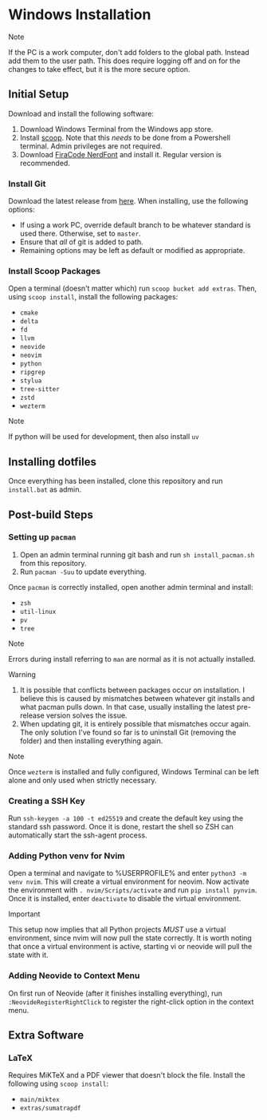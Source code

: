# Windows Installation

> [!NOTE]
> If the PC is a work computer, don't add folders to the global path. Instead add them to
> the user path. This does require logging off and on for the changes to take effect, but
> it is the more secure option.

## Initial Setup

Download and install the following software:

1. Download Windows Terminal from the Windows app store.
2. Install [scoop](https://scoop.sh). Note that this *needs* to be done from a Powershell
   terminal. Admin privileges are not required.
3. Download [FiraCode
   NerdFont](https://github.com/ryanoasis/nerd-fonts/tree/master/patched-fonts/FiraCode)
   and install it. Regular version is recommended.

### Install Git

Download the latest release from [here](https://git-scm.com/downloads). When installing,
use the following options:

* If using a work PC, override default branch to be whatever standard is used there.
  Otherwise, set to `master`.
* Ensure that *all* of git is added to path.
* Remaining options may be left as default or modified as appropriate.

### Install Scoop Packages

Open a terminal (doesn't matter which) run `scoop bucket add extras`. Then, using `scoop
install`, install the following packages:

* `cmake`
* `delta`
* `fd`
* `llvm`
* `neovide`
* `neovim`
* `python`
* `ripgrep`
* `stylua`
* `tree-sitter`
* `zstd`
* `wezterm`

> [!NOTE]
> If python will be used for development, then also install `uv`


## Installing dotfiles

Once everything has been installed, clone this repository and run `install.bat` as admin.


## Post-build Steps

### Setting up `pacman`

1. Open an admin terminal running git bash and run `sh install_pacman.sh` from this
   repository.
2. Run `pacman -Suu` to update everything.

Once `pacman` is correctly installed, open another admin terminal and install:

* `zsh`
* `util-linux`
* `pv`
* `tree`

> [!NOTE]
> Errors during install referring to `man` are normal as it is not actually installed.

> [!WARNING]
> 1. It is possible that conflicts between packages occur on installation. I believe this
>    is caused by mismatches between whatever git installs and what pacman pulls down. In
>    that case, usually installing the latest pre-release version solves the issue.
> 2. When updating git, it is entirely possible that mismatches occur again. The only
>    solution I've found so far is to uninstall Git (removing the folder) and then
>    installing everything again.

> [!NOTE]
> Once `wezterm` is installed and fully configured, Windows Terminal can be left alone and
> only used when strictly necessary.

### Creating a SSH Key

Run `ssh-keygen -a 100 -t ed25519` and create the default key using the standard ssh
password. Once it is done, restart the shell so ZSH can automatically start the ssh-agent
process.

### Adding Python venv for Nvim

Open a terminal and navigate to %USERPROFILE% and enter `python3 -m venv nvim`. This will
create a virtual environment for neovim. Now activate the environment with `.
nvim/Scripts/activate` and run `pip install pynvim`. Once it is installed, enter
`deactivate` to disable the virtual environment.

> [!IMPORTANT]
> This setup now implies that all Python projects *MUST* use a virtual environment, since
> nvim will now pull the state correctly. It is worth noting that once a virtual
> environment is active, starting vi or neovide will pull the state with it.

### Adding Neovide to Context Menu

On first run of Neovide (after it finishes installing everything), run
`:NeovideRegisterRightClick` to register the right-click option in the context menu.

## Extra Software

### LaTeX

Requires MiKTeX and a PDF viewer that doesn't block the file. Install the following using
`scoop install`:

* `main/miktex`
* `extras/sumatrapdf`
